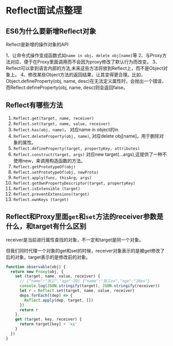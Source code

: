 # Reflect面试点整理

## ES6为什么要新增Reflect对象

Reflect是新增的操作对象的API

1、让命令式操作变成函数式如`name in obj`、`delete obj[name]`等
2、与Proxy方法对应、便于在Proxy里面调用而不会因为proxy修改了默认行为而改变。
3、Reflect可以拿到语言内部的方法,未来这些方法将放到Reflect上，而不是Object对象上。
4、修改某些Object方法的返回结果，让其变得更合理。比如，Object.defineProperty(obj, name, desc)在无法定义属性时，会抛出一个错误，而Reflect.defineProperty(obj, name, desc)则会返回false。

## Reflect有哪些方法

1. `Reflect.get(target, name, receiver)`
2. `Reflect.set(target, name, value, receiver)`
3. `Reflect.has(obj, name)`， 对应name in object的in
4. `Reflect.deleteProperty(obj, name)`, 对应delete obj[name]，用于删除对象的属性。
5. `Reflect.defineProperty(target, propertyKey, attributes)`
6. `Reflect.construct(target, args)` 对应new target(...args),这提供了一种不使用new，来调用构造函数的方法。
7. `Reflect.getPrototypeOf(obj)`
8. `Reflect.setPrototypeOf(obj, newProto)`
9. `Reflect.apply(func, thisArg, args)`
10. `Reflect.getOwnPropertyDescriptor(target, propertyKey)`
11. `Reflect.isExtensible (target)`
12. `Reflect.preventExtensions(target)`
13. `Reflect.ownKeys (target)`

## Reflect和Proxy里面`get`和`set`方法的receiver参数是什么，和target有什么区别

receiver是当前进行属性查找的对象，不一定和target是同一个对象。

但我们同时代理一个对象的get和set的时候，receiver对象表示的是被get修改了后的对象，target表示的是修改前的对象。

```js
function observable(obj) {
  return new Proxy(obj, {
    set (target, name, value, receiver) {
      // {"name":"张三","age":20} {"name":"张三xx","age":"20xx"}
      console.log(JSON.stringify(target), JSON.stringify(receiver))
      let r = Reflect.set(target, name, value, receiver)
      deps.forEach((dep) => {
        Reflect.apply(dep, target, [])
      })
      return r
    },
    get (target, key, receiver) {
      return target[key] + 'xx'
    }
  })
}
```
